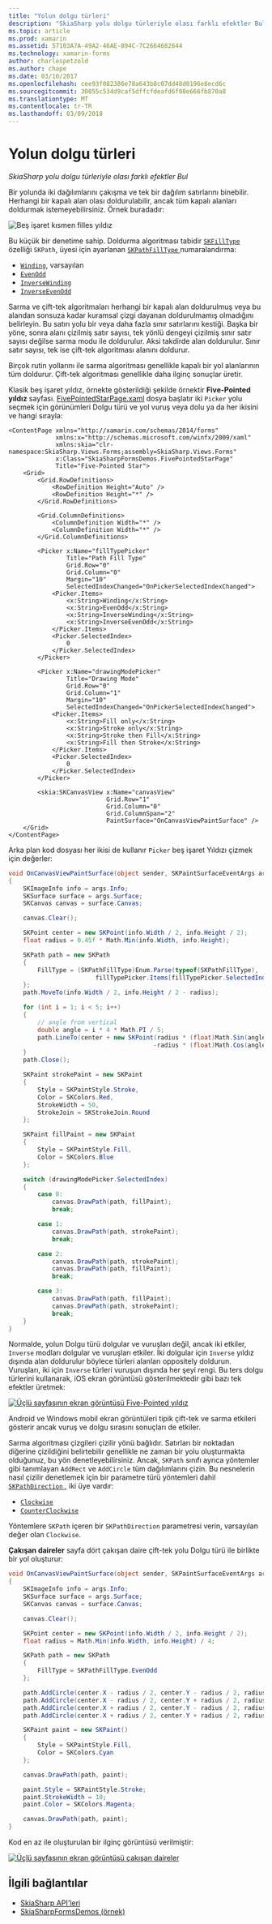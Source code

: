 ```yaml
---
title: "Yolun dolgu türleri"
description: "SkiaSharp yolu dolgu türleriyle olası farklı efektler Bul"
ms.topic: article
ms.prod: xamarin
ms.assetid: 57103A7A-49A2-46AE-894C-7C2664682644
ms.technology: xamarin-forms
author: charlespetzold
ms.author: chape
ms.date: 03/10/2017
ms.openlocfilehash: cee93f082386e78a643b8c07dd48d0196e8ecd6c
ms.sourcegitcommit: 30055c534d9caf5dffcfdeafd6f08e666fb870a8
ms.translationtype: MT
ms.contentlocale: tr-TR
ms.lasthandoff: 03/09/2018
---
```

# <a name="the-path-fill-types"></a>Yolun dolgu türleri

_SkiaSharp yolu dolgu türleriyle olası farklı efektler Bul_

Bir yolunda iki dağılımlarını çakışma ve tek bir dağılım satırlarını binebilir. Herhangi bir kapalı alan olası doldurulabilir, ancak tüm kapalı alanları doldurmak istemeyebilirsiniz. Örnek buradadır:

![](fill-types-images/filltypeexample.png "Beş işaret kısmen filles yıldız")

Bu küçük bir denetime sahip. Doldurma algoritması tabidir [ `SKFillType` ](https://developer.xamarin.com/api/property/SkiaSharp.SKPath.FillType/) özelliği `SKPath`, üyesi için ayarlanan [ `SKPathFillType` ](https://developer.xamarin.com/api/type/SkiaSharp.SKPathFillType/) numaralandırma:

- [`Winding`](https://developer.xamarin.com/api/field/SkiaSharp.SKPathFillType.Winding/), varsayılan
- [`EvenOdd`](https://developer.xamarin.com/api/field/SkiaSharp.SKPathFillType.EvenOdd/)
- [`InverseWinding`](https://developer.xamarin.com/api/field/SkiaSharp.SKPathFillType.InverseWinding/)
- [`InverseEvenOdd`](https://developer.xamarin.com/api/field/SkiaSharp.SKPathFillType.InverseEvenOdd/)

Sarma ve çift-tek algoritmaları herhangi bir kapalı alan doldurulmuş veya bu alandan sonsuza kadar kuramsal çizgi dayanan doldurulmamış olmadığını belirleyin. Bu satırı yolu bir veya daha fazla sınır satırlarını kestiği. Başka bir yöne, sonra alanı çizilmiş satır sayısı, tek yönlü dengeyi çizilmiş sınır satır sayısı değilse sarma modu ile doldurulur. Aksi takdirde alan doldurulur. Sınır satır sayısı, tek ise çift-tek algoritması alanını doldurur.

Birçok rutin yollarını ile sarma algoritması genellikle kapalı bir yol alanlarının tüm doldurur. Çift-tek algoritması genellikle daha ilginç sonuçlar üretir.

Klasik beş işaret yıldız, örnekte gösterildiği şekilde örnektir **Five-Pointed yıldız** sayfası. [FivePointedStarPage.xaml](https://github.com/xamarin/xamarin-forms-samples/blob/master/SkiaSharpForms/SkiaSharpFormsDemos/SkiaSharpFormsDemos/SkiaSharpFormsDemos/LinesAndPaths/FivePointedStarPage.xaml) dosya başlatır iki `Picker` yolu seçmek için görünümleri Dolgu türü ve yol vuruş veya dolu ya da her ikisini ve hangi sırayla:

```xaml
<ContentPage xmlns="http://xamarin.com/schemas/2014/forms"
             xmlns:x="http://schemas.microsoft.com/winfx/2009/xaml"
             xmlns:skia="clr-namespace:SkiaSharp.Views.Forms;assembly=SkiaSharp.Views.Forms"
             x:Class="SkiaSharpFormsDemos.FivePointedStarPage"
             Title="Five-Pointed Star">
    <Grid>
        <Grid.RowDefinitions>
            <RowDefinition Height="Auto" />
            <RowDefinition Height="*" />
        </Grid.RowDefinitions>

        <Grid.ColumnDefinitions>
            <ColumnDefinition Width="*" />
            <ColumnDefinition Width="*" />
        </Grid.ColumnDefinitions>

        <Picker x:Name="fillTypePicker"
                Title="Path Fill Type"
                Grid.Row="0"
                Grid.Column="0"
                Margin="10"
                SelectedIndexChanged="OnPickerSelectedIndexChanged">
            <Picker.Items>
                <x:String>Winding</x:String>
                <x:String>EvenOdd</x:String>
                <x:String>InverseWinding</x:String>
                <x:String>InverseEvenOdd</x:String>
            </Picker.Items>
            <Picker.SelectedIndex>
                0
            </Picker.SelectedIndex>
        </Picker>

        <Picker x:Name="drawingModePicker"
                Title="Drawing Mode"
                Grid.Row="0"
                Grid.Column="1"
                Margin="10"
                SelectedIndexChanged="OnPickerSelectedIndexChanged">
            <Picker.Items>
                <x:String>Fill only</x:String>
                <x:String>Stroke only</x:String>
                <x:String>Stroke then Fill</x:String>
                <x:String>Fill then Stroke</x:String>
            </Picker.Items>
            <Picker.SelectedIndex>
                0
            </Picker.SelectedIndex>
        </Picker>

        <skia:SKCanvasView x:Name="canvasView"
                           Grid.Row="1"
                           Grid.Column="0"
                           Grid.ColumnSpan="2"
                           PaintSurface="OnCanvasViewPaintSurface" />
    </Grid>
</ContentPage>
```

Arka plan kod dosyası her ikisi de kullanır `Picker` beş işaret Yıldızı çizmek için değerler:

```csharp
void OnCanvasViewPaintSurface(object sender, SKPaintSurfaceEventArgs args)
{
    SKImageInfo info = args.Info;
    SKSurface surface = args.Surface;
    SKCanvas canvas = surface.Canvas;

    canvas.Clear();

    SKPoint center = new SKPoint(info.Width / 2, info.Height / 2);
    float radius = 0.45f * Math.Min(info.Width, info.Height);

    SKPath path = new SKPath
    {
        FillType = (SKPathFillType)Enum.Parse(typeof(SKPathFillType),
                        fillTypePicker.Items[fillTypePicker.SelectedIndex])
    };
    path.MoveTo(info.Width / 2, info.Height / 2 - radius);

    for (int i = 1; i < 5; i++)
    {
        // angle from vertical
        double angle = i * 4 * Math.PI / 5;
        path.LineTo(center + new SKPoint(radius * (float)Math.Sin(angle),
                                        -radius * (float)Math.Cos(angle)));
    }
    path.Close();

    SKPaint strokePaint = new SKPaint
    {
        Style = SKPaintStyle.Stroke,
        Color = SKColors.Red,
        StrokeWidth = 50,
        StrokeJoin = SKStrokeJoin.Round
    };

    SKPaint fillPaint = new SKPaint
    {
        Style = SKPaintStyle.Fill,
        Color = SKColors.Blue
    };

    switch (drawingModePicker.SelectedIndex)
    {
        case 0:
            canvas.DrawPath(path, fillPaint);
            break;

        case 1:
            canvas.DrawPath(path, strokePaint);
            break;

        case 2:
            canvas.DrawPath(path, strokePaint);
            canvas.DrawPath(path, fillPaint);
            break;

        case 3:
            canvas.DrawPath(path, fillPaint);
            canvas.DrawPath(path, strokePaint);
            break;
    }
}
```

Normalde, yolun Dolgu türü dolgular ve vuruşları değil, ancak iki etkiler, `Inverse` modları dolgular ve vuruşları etkiler. İki dolgular için `Inverse` yıldız dışında alan doldurulur böylece türleri alanları oppositely doldurun. Vuruşları, iki için `Inverse` türleri vuruşun dışında her şeyi rengi. Bu ters dolgu türlerini kullanarak, iOS ekran görüntüsü gösterilmektedir gibi bazı tek efektler üretmek:

[![](fill-types-images/fivepointedstar-small.png "Üçlü sayfasının ekran görüntüsü Five-Pointed yıldız")](fill-types-images/fivepointedstar-large.png#lightbox "Üçlü sayfasının ekran görüntüsü Five-Pointed yıldız")

Android ve Windows mobil ekran görüntüleri tipik çift-tek ve sarma etkileri gösterir ancak vuruş ve dolgu sırasını sonuçları de etkiler.

Sarma algoritması çizgileri çizilir yönü bağlıdır. Satırları bir noktadan diğerine çizildiğini belirtebilir genellikle ne zaman bir yolu oluşturmakta olduğunuz, bu yön denetleyebilirsiniz. Ancak, `SKPath` sınıfı ayrıca yöntemler gibi tanımlayan `AddRect` ve `AddCircle` tüm dağılımlarını çizin. Bu nesnelerin nasıl çizilir denetlemek için bir parametre türü yöntemleri dahil [ `SKPathDirection` ](https://developer.xamarin.com/api/type/SkiaSharp.SKPathDirection/), iki üye vardır:

- [`Clockwise`](https://developer.xamarin.com/api/field/SkiaSharp.SKPathDirection.Clockwise/)
- [`CounterClockwise`](https://developer.xamarin.com/api/field/SkiaSharp.SKPathDirection.CounterClockwise/)

Yöntemlere `SKPath` içeren bir `SKPathDirection` parametresi verin, varsayılan değer olan `Clockwise`.

**Çakışan daireler** sayfa dört çakışan daire çift-tek yolu Dolgu türü ile birlikte bir yol oluşturur:

```csharp
void OnCanvasViewPaintSurface(object sender, SKPaintSurfaceEventArgs args)
{
    SKImageInfo info = args.Info;
    SKSurface surface = args.Surface;
    SKCanvas canvas = surface.Canvas;

    canvas.Clear();

    SKPoint center = new SKPoint(info.Width / 2, info.Height / 2);
    float radius = Math.Min(info.Width, info.Height) / 4;

    SKPath path = new SKPath
    {
        FillType = SKPathFillType.EvenOdd
    };

    path.AddCircle(center.X - radius / 2, center.Y - radius / 2, radius);
    path.AddCircle(center.X - radius / 2, center.Y + radius / 2, radius);
    path.AddCircle(center.X + radius / 2, center.Y - radius / 2, radius);
    path.AddCircle(center.X + radius / 2, center.Y + radius / 2, radius);

    SKPaint paint = new SKPaint()
    {
        Style = SKPaintStyle.Fill,
        Color = SKColors.Cyan
    };

    canvas.DrawPath(path, paint);

    paint.Style = SKPaintStyle.Stroke;
    paint.StrokeWidth = 10;
    paint.Color = SKColors.Magenta;

    canvas.DrawPath(path, paint);
}
```

Kod en az ile oluşturulan bir ilginç görüntüsü verilmiştir:

[![](fill-types-images/overlappingcircles-small.png "Üçlü sayfasının ekran görüntüsü çakışan daireler")](fill-types-images/overlappingcircles-large.png#lightbox "Üçlü sayfasının ekran görüntüsü çakışan daireler")


## <a name="related-links"></a>İlgili bağlantılar

- [SkiaSharp API'leri](https://developer.xamarin.com/api/root/SkiaSharp/)
- [SkiaSharpFormsDemos (örnek)](https://developer.xamarin.com/samples/xamarin-forms/SkiaSharpForms/SkiaSharpFormsDemos/)
